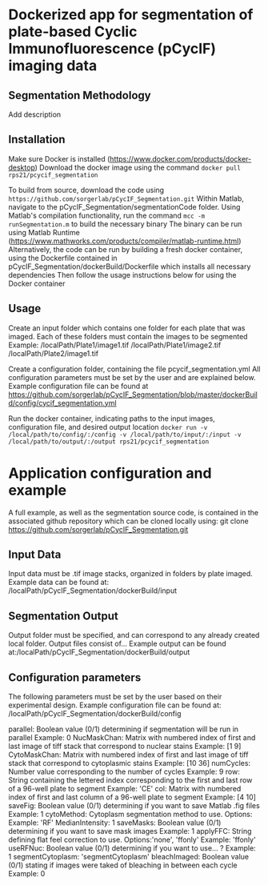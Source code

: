 # Dockerized app for segmentation of plate-based Cyclic Immunofluorescence (pCycIF) imaging data

## Segmentation Methodology
Add description

## Installation
Make sure Docker is installed (https://www.docker.com/products/docker-desktop)
Download the docker image using the command `docker pull rps21/pcycif_segmentation`

To build from source, download the code using `https://github.com/sorgerlab/pCycIF_Segmentation.git`
Within Matlab, navigate to the pCycIF_Segmentation/segmentationCode folder.
Using Matlab's compilation functionality, run the command `mcc -m runSegmentation.m` to build the necessary binary
The binary can be run using Matlab Runtime (https://www.mathworks.com/products/compiler/matlab-runtime.html)
Alternatively, the code can be run by building a fresh docker container, using the Dockerfile contained in pCycIF_Segmentation/dockerBuild/Dockerfile which installs all necessary dependencies
Then follow the usage instructions below for using the Docker container 

## Usage 
Create an input folder which contains one folder for each plate that was imaged. Each of these folders must contain the images to be segmented
Example:
/localPath/Plate1/image1.tif
/localPath/Plate1/image2.tif
/localPath/Plate2/image1.tif

Create a configuration folder, containing the file pcycif_segmentation.yml
All configuration parameters must be set by the user and are explained below. Example configuration file can be found at 
https://github.com/sorgerlab/pCycIF_Segmentation/blob/master/dockerBuild/config/cycif_segmentation.yml

Run the docker container, indicating paths to the input images, configuration file, and desired output location
`docker run -v /local/path/to/config/:/config -v /local/path/to/input/:/input -v /local/path/to/output/:/output rps21/pcycif_segmentation`


# Application configuration and example 
A full example, as well as the segmentation source code, is contained in the associated github repository which can be cloned locally using:
git clone https://github.com/sorgerlab/pCycIF_Segmentation.git

## Input Data
Input data must be .tif image stacks, organized in folders by plate imaged. 
Example data can be found at: /localPath/pCycIF_Segmentation/dockerBuild/input

## Segmentation Output
Output folder must be specified, and can correspond to any already created local folder. Output files consist of...
Example output can be found at:/localPath/pCycIF_Segmentation/dockerBuild/output


## Configuration parameters
The following parameters must be set by the user based on their experimental design. 
Example configuration file can be found at: /localPath/pCycIF_Segmentation/dockerBuild/config

parallel: Boolean value (0/1) determining if segmentation will be run in parallel
Example: 0
NucMaskChan: Matrix with numbered index of first and last image of tiff stack that correspond to nuclear stains
Example: [1 9]
CytoMaskChan: Matrix with numbered index of first and last image of tiff stack that correspond to cytoplasmic stains
Example: [10 36]
numCycles: Number value corresponding to the number of cycles
Example: 9
row: String containing the lettered index corresponding to the first and last row of a 96-well plate to segment 
Example: 'CE'
col: Matrix with numbered index of first and last column  of a 96-well plate to segment
Example: [4 10]
saveFig: Boolean value (0/1) determining if you want to save Matlab .fig files 
Example: 1
cytoMethod: Cytoplasm segmentation method to use. Options:
Example: 'RF'
MedianIntensity: 1
saveMasks: Boolean value (0/1) determining if you want to save mask images
Example: 1
applyFFC: String defining flat feel correction to use. Options:'none', 'ffonly'
Example: 'ffonly'
useRFNuc: Boolean value (0/1) determining if you want to use... ?
Example: 1
segmentCytoplasm: 'segmentCytoplasm'
bleachImaged: Boolean value (0/1) stating if images were taked of bleaching in between each cycle 
Example: 0


